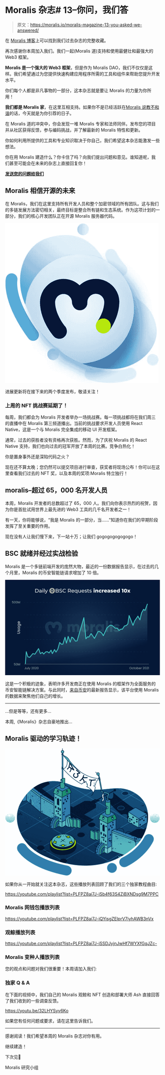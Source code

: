 # Moralis 杂志# 13–你问，我们答

> 原文：<https://moralis.io/moralis-magazine-13-you-asked-we-answered/>

在 [Moralis 博客](https://moralis.io/?s=magazine&asp_active=1&p_asid=1&p_asp_data=1&current_page_id=3594&qtranslate_lang=0&filters_changed=0&filters_initial=1&asp_gen%5B%5D=title&asp_gen%5B%5D=content&asp_gen%5B%5D=excerpt&customset%5B%5D=post)上可以找到我们过去杂志的完整收藏。

再次感谢你本周加入我们。我们一起(Moralis 道)支持和使用最健壮和最强大的 Web3 框架。

**Moralis 是一个强大的 Web3 框架**，但是作为 Moralis DAO，我们不仅仅是这样。我们希望通过为您提供快速构建应用程序所需的工具和组件来帮助您提升开发水平。

你们每个人都是非凡事物的一部分，这本杂志就是要让 Moralis 的力量为你所用！

**我们都是 Moralis 家**，在这里互相支持。如果你不是已经活跃在[Moralis 说教不和谐](https://discord.com/invite/P9N9HF97hH)的话，今天就是为你引荐的日子。

在 Moralis 道的冲突中，你会发现一堆 Moralis 专家和法师同伴。发布您的项目并从社区获得反馈，参与编码挑战，并了解最新的 Moralis 特性和更新。

你如何利用所提供的工具和专业知识取决于你自己，我们希望这本杂志能激发一些想法。

你在用 Moralis 建造什么？你卡住了吗？向我们提出问题和意见。谁知道呢，我们甚至可能会在未来的杂志上直接回复你！

[**发送您的问题给我们**](https://ivanontech.typeform.com/to/R9K5lnGe)

## Moralis 相信开源的未来

在 Moralis，我们在这里支持所有开发人员和整个加密领域的所有团队。这与我们的多链发展方法密切相关，最终目标是整合所有链和生态系统。作为这项计划的一部分，我们的核心开发团队正在开源 Moralis 服务器代码。

![](img/77741d725f6251e109cf2e09a30a0314.png)

进展更新将在接下来的两个季度发布，敬请关注！

### 上周的 NFT 挑战赛延期了！

每周，我们都会为 Moralis 开发者举办一场挑战赛。每一项挑战都将在我们周三的直播中在 Moralis 第三频道播出。当前的挑战要求开发人员使用 React Native，这是一个与 Moralis 完全集成的移动 UI 开发框架。

通常，过去的获胜者没有资格再次获胜。然而，为了庆祝 Moralis 的 React Native 支持，我们也向过去的冠军开放了本周的比赛。竞争白热化！

你是置身事外还是深陷代码之火？

现在还不算太晚；您仍然可以提交项目进行审查，获奖者将现场公布！你可以在这里查看我们过去的 NFT 奖，以及本周的奖项:Moralis 特立独行！

## moralis–超过 65，000 名开发人员

本周，Moralis 开发者的总数超过了 65，000 人。我们向你表示热烈的祝贺，因为你是首批试用世界上最先进的 Web3 工具的几千名开发者之一！

有一天，你将能够说，“我是 Moralis 的一部分，当……”知道你在我们的早期阶段发挥了至关重要的作用。

现在没有人让我们慢下来，下一站十万；让我们 gogogogogogogo！

## BSC 就绪并经过实战检验

Moralis 是一个多链前端开发的庞然大物，最近的一份数据报告显示，在过去的几个月里，Moralis 的币安智能链请求增加了 10 倍。

![](img/97206b5e436a5ffeefd1c70280c017fa.png)

这是一个积极的迹象，表明许多开发商正在使用 Moralis 的框架作为全面服务的币安智能链解决方案。与此同时，[来自币安](https://www.binance.org/en/blog/moralis-records-increased-interest-in-bsc/)的最新报告显示，该平台使用 Moralis 的数据来聚焦他们自己的增长。

* * *

…但是等等，还有更多…

本周,《Moralis》杂志自豪地推出…

## **Moralis 驱动的学习轨迹！**

![](img/ba23a24ea22f8e147f328898d04f756c.png)

如果你从一开始就关注这本杂志，这些播放列表回顾了我们的三个独家教程曲目:

https://youtube.com/playlist?list=PLFPZ8ai7J-iSb4f63S4ZiBXNDsg9M7PPC

### **Moralis 网钱包播放列表**

https://youtube.com/playlist?list=PLFPZ8ai7J-iQYisgZElprV7iyhAWB3nVx

### **观鲸播放列表**

https://youtube.com/playlist?list=PLFPZ8ai7J-iSSDJyjnJwHf7WYXfGqJZc-

### **Moralis 变种人播放列表**

您的观点和问题对我们很重要！本周请加入我们:

### **独家 Q & A**

在下面的视频中，我们自己的 Moralis 观鲸和 NFT 创造和部署大师 Ash 直接回答了我们收到的一些调查反馈。

https://youtu.be/32LHYSyv6Ko

如果您有任何问题或要求，请在这里告诉我们。

* * *

感谢阅读！我们希望本周的 Moralis 杂志对你有用。

继续建造！

下次见💚

Moralis 研究小组